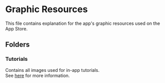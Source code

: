 # Graphic Resources 
This file contains explanation for the app's graphic resources used on the App Store.

## Folders 

### Tutorials
Contains all images used for in-app tutorials. \
See [here](Tutorials/TUTORIALS.md) for more information.






